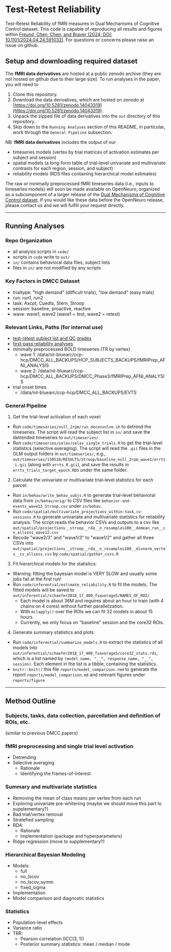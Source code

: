 # Test-Retest Reliability

Test-Retest Reliability of fMRI measures in Dual Mechanisms of Cognitive Control dataset.
This code is capable of reproducing all results and figures within [Freund, Chen, Chen, and Braver (2024; DOI: 10.1101/2024.04.24.591032)](https://doi.org/10.1101/2024.04.24.591032).
For questions or concerns please raise an issue on github.

## Setup and downloading required dataset

The **fMRI data derivatives** are hosted at a public zenodo archive (they are not hosted on github due to their large size).
To run analyses in the paper, you will need to
1. Clone this repository.
2. Download the data derivatives, which are hosted on zenodo at [https://doi.org/10.5281/zenodo.14043319](https://doi.org/10.5281/zenodo.14043319).
3. Unpack the zipped file of data derivatives into the `out` directory of this repository.
4. Skip down to the `Running Analyses` section of this README, in particular, work through the `General Pipeline` subsection.

NB: **fMRI data derivatives** includes the output of our
- timeseries models (vertex by trial matrices of activation estimates per subject and session)
- spatial models (a long-form table of trial-level univariate and multivariate contrasts for each region, session, and subject)
- reliability models (RDS files containing hierarchical model estimates)

The raw or minimally preprocessed fMRI timeseries data (i.e., inputs to timeseries models) will soon be made available on OpenNeuro, organized as a subcomponent of a larger release of the [Dual Mechanisms of Cognitive Control dataset](https://sites.wustl.edu/dualmechanisms/).
If you would like these data before the OpenNeuro release, please contact us and we will fulfill your request directly.

---

## Running Analyses

### Repo Organization

- all analysis scripts in `code/`
- scripts in `code` write to `out/`
- `in/` contains behavioral data files, subject lists
- files in `in/` are not modified by any scripts

### Key Factors in DMCC Dataset

- trialtype: "high demand" (difficult trials), "low demand" (easy trials)
- run: run1, run2
- task: Axcpt, Cuedts, Stern, Stroop
- session: baseline, proactive, reactive
- wave: wave1, wave2 (wave1 = test, wave2 = retest)

### Relevant Links, Paths (for internal use)

- [test-retest subject list and QC grades](https://3.basecamp.com/3758557/buckets/3792852/messages/4106700214)
- [first-pass reliability analyses](https://3.basecamp.com/3758557/buckets/3792852/messages/3983554628)
- minimally preprocessed BOLD timeseries (TR by vertex)
  - wave 1: /data/nil-bluearc/ccp-hcp/DMCC_ALL_BACKUPS/HCP_SUBJECTS_BACKUPS/fMRIPrep_AFNI_ANALYSIS
  - wave 2: /data/nil-bluearc/ccp-hcp/DMCC_ALL_BACKUPS/DMCC_Phase3/fMRIPrep_AFNI_ANALYSIS
- trial onset times
  - /data/nil-bluearc/ccp-hcp/DMCC_ALL_BACKUPS/EVTS

### General Pipeline

1. Get the trial-level activation of each voxel:
  - Run `code/timeseries/null_2rpm/run_deconvolve.sh` to detrend the timeseries. The script will read the subject list in `in/` and save the detrended timeseries to `out/timeseries/`.
  - Run `code/timeseries/selav/selav_single_trials.R` to get the trial-level statistics (selective averaging). The script will read the `.gii` files in the GLM output folders in `out/timeseries/`, e.g., `out/timeseries/130518/RESULTS/Stroop/baseline_null_2rpm_wave1/errts_L.gii` (along with `errts_R.gii`), and save the results in `errts_trials_target_epoch.RDS` under the same folder.
2. Calculate the univariate or multivariate trial-level statistics for each parcel:
  - Run `in/behav/write_behav_subjs.R` to generate trial-level behavioral data from `in/behav/orig/` to CSV files like `behavior-and-events_wave13_Stroop.csv` under `in/behav`.
  - Run `code/spatial/multivariate_projections_within-task_cv-sessions.R` to generate univariate and multivariate statistics for reliability analysis. The script reads the behavior CSVs and outputs to a csv like `out/spatial/projections__stroop__rda__n_resamples100__demean_run__cv_allsess_wave12.csv`
  - Recode "wave2/3" and "wave1/3" to "wave1/2" and gather all three CSVs into `out/spatial/projections__stroop__rda__n_resamples100__divnorm_vertex__cv_allsess.csv` by `code/spatial/gather_csvs.R`
3. Fit hierarchical models for the statistics:
  - Warning: fitting the bayesian model is VERY SLOW and usually some jobs fail at the first run!
  - Run `code/inferential/estimate_reliability.R` to fit the models. The fitted models will be saved to `out/inferential/schaefer2018_17_400_fsaverage5/NAMES_OF_ROI/`.
    - Each model is about 36M and requires about an hour to train (with 4 chains on 4 cores) without further parallelization.
    - With `mclapply()` over the ROIs we can fit 32 models in about 15 hours. 
    - Currently, we only focus on "baseline" session and the core32 ROIs.
4. Generate summary statistics and plots:
  - Run `code/inferential/summarize_models.R` to extract the statistics of all models into `out/inferential/schaefer2018_17_400_fsaverage5/core32_stats.rds`, which is a list named by `(model_name, "__", response_name, "__", session)`. Each element in the list is a tibble, containing the statistics.
  - `knitr::knit()` this file `reports/model_comparison.rmd` to generate the report `reports/model_comparison.md` and relevant figures under `reports/figure`

---

## Method Outline

### Subjects, tasks, data collection, parcellation and definition of ROIs, etc.

(similar to previous DMCC papers)

### fMRI preprocessing and single trial level activation

- Detrending
- Selective averaging
  - Rationale
  - Identifying the frames-of-interest

### Summary and multivariate statistics

- Removing the mean of class means per vertex from each run
- Exploring univariate pre-whitening (maybe we should move this part to supplementary?)
- Bad trial/vertex removal
- Stratefied sampling
- RDA:
  - Rationale
  - Implementation (package and hyperparameters)
- Ridge regression (move to supplementary?)

### Hierarchical Bayesian Modeling

- Models:
  - full
  - no_lscov
  - no_lscov_symm
  - fixed_sigma
- Implementation
- Model comparison and diagnostic statistics

### Statistics

- Population-level effects
- Variance ratio
- TRR:
  - Pearson correlation (ICC(3, 1))
  - Posterior summary statistics: mean / median / mode
